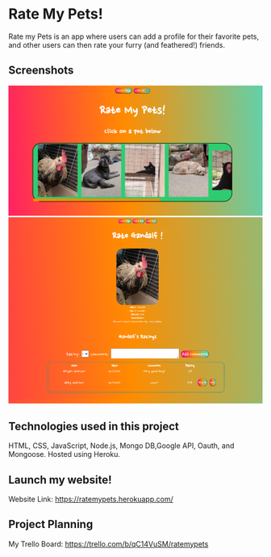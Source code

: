 # Rate My Pets!

Rate my Pets is an app where users can add a profile for their favorite pets, and other users can then rate your furry (and feathered!) friends.




## Screenshots
![Screenshot of home page](https://github.com/UrsisTech/Project-2-RateMyPets/blob/main/public/images/Screenshot1.png)
![Screenshot of Galdalf's pet Profile](https://github.com/UrsisTech/Project-2-RateMyPets/blob/main/public/images/Screenshot2.png)

## Technologies used in this project
HTML, CSS, JavaScript, Node.js, Mongo DB,Google API, Oauth, and Mongoose. Hosted using Heroku.

## Launch my website!

Website Link: https://ratemypets.herokuapp.com/

## Project Planning
My Trello Board: https://trello.com/b/qC14VuSM/ratemypets








